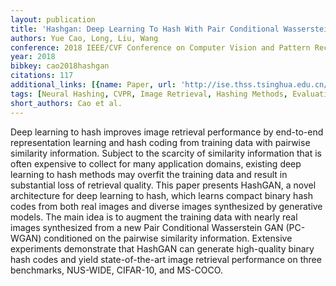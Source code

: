 ```yaml
---
layout: publication
title: 'Hashgan: Deep Learning To Hash With Pair Conditional Wasserstein GAN'
authors: Yue Cao, Long, Liu, Wang
conference: 2018 IEEE/CVF Conference on Computer Vision and Pattern Recognition
year: 2018
bibkey: cao2018hashgan
citations: 117
additional_links: [{name: Paper, url: 'http://ise.thss.tsinghua.edu.cn/~mlong/doc/hashgan-cvpr18.pdf'}]
tags: [Neural Hashing, CVPR, Image Retrieval, Hashing Methods, Evaluation]
short_authors: Cao et al.
---
```

Deep learning to hash improves image retrieval performance by end-to-end representation learning and hash coding from training data with pairwise similarity information.
Subject to the scarcity of similarity information that is often
expensive to collect for many application domains, existing
deep learning to hash methods may overfit the training data
and result in substantial loss of retrieval quality. This paper
presents HashGAN, a novel architecture for deep learning
to hash, which learns compact binary hash codes from both
real images and diverse images synthesized by generative
models. The main idea is to augment the training data with
nearly real images synthesized from a new Pair Conditional
Wasserstein GAN (PC-WGAN) conditioned on the pairwise
similarity information. Extensive experiments demonstrate
that HashGAN can generate high-quality binary hash codes
and yield state-of-the-art image retrieval performance on
three benchmarks, NUS-WIDE, CIFAR-10, and MS-COCO.